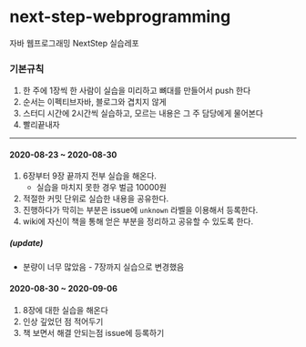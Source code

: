 # next-step-webprogramming
자바 웹프로그래밍 NextStep 실습레포



### 기본규칙
1. 한 주에 1장씩 한 사람이 실습을 미리하고 뼈대를 만들어서 push 한다
2. 순서는 이펙티브자바, 블로그와 겹치지 않게 
3. 스터디 시간에 2시간씩 실습하고, 모르는 내용은 그 주 담당에게 물어본다 
4. 빨리끝내자 

---

#### 2020-08-23 ~ 2020-08-30
1. 6장부터 9장 끝까지 전부 실습을 해온다.  
    - 실습을 마치지 못한 경우 벌금 10000원
2. 적절한 커밋 단위로 실습한 내용을 공유한다.
3. 진행하다가 막히는 부분은 issue에 `unknown` 라벨을 이용해서 등록한다.
4. wiki에 자신이 책을 통해 얻은 부분을 정리하고 공유할 수 있도록 한다.

##### (update)

- 분량이 너무 많았음 - 7장까지 실습으로 변경했음



#### 2020-08-30 ~ 2020-09-06

1. 8장에 대한 실습을 해온다
2. 인상 깊었던 점 적어두기
3. 책 보면서 해결 안되는점 issue에 등록하기
